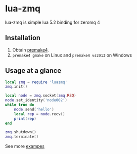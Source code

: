 # lua-zmq

lua-zmq is simple lua 5.2 binding for zeromq 4

## Installation

1. Obtain [premake4](http://industriousone.com/premake/download).
2. `premake4 gmake` on Linux and `premake4 vs2013` on Windows

## Usage at a glance

~~~~~~~~~~lua
local zmq = require 'luazmq'
zmq.init()

local node = zmq.socket(zmq.REQ)
node.set_identity('node002')
while true do
    node.send('hello')
    local rep = node.recv()
    print(rep)
end

zmq.shutdown()
zmq.terminate()
~~~~~~~~~~

See more [exampes](https://github.com/ichenq/lua-zmq/tree/master/test)
